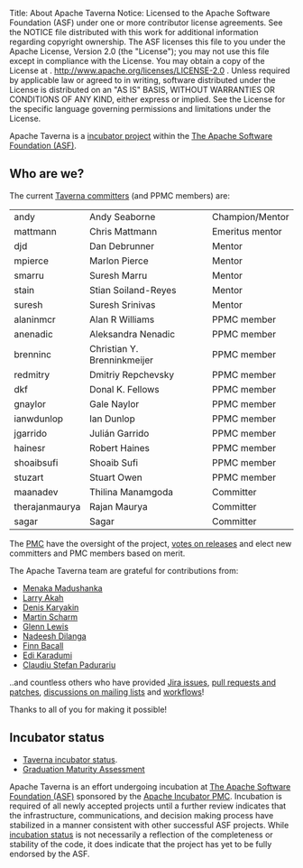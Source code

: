 Title: About Apache Taverna
Notice:    Licensed to the Apache Software Foundation (ASF) under one
           or more contributor license agreements.  See the NOTICE file
           distributed with this work for additional information
           regarding copyright ownership.  The ASF licenses this file
           to you under the Apache License, Version 2.0 (the
           "License"); you may not use this file except in compliance
           with the License.  You may obtain a copy of the License at
           .
             http://www.apache.org/licenses/LICENSE-2.0
           .
           Unless required by applicable law or agreed to in writing,
           software distributed under the License is distributed on an
           "AS IS" BASIS, WITHOUT WARRANTIES OR CONDITIONS OF ANY
           KIND, either express or implied.  See the License for the
           specific language governing permissions and limitations
           under the License.

Apache Taverna is a [incubator project](http://incubator.apache.org/) within the
[The Apache Software Foundation (ASF)](http://www.apache.org/).



## Who are we?

The current [Taverna committers](http://people.apache.org/phonebook.html?podling=taverna) (and
PPMC members) are:

</style>
<table class="table table-striped">
<thead>
</thead>
<tbody>
  <tr><td>andy</td><td>Andy Seaborne</td> <td>Champion/Mentor</td></tr>
  <tr><td>mattmann</td><td>Chris Mattmann</td> <td>Emeritus mentor</td></tr>
  <tr><td>djd</td><td>Dan Debrunner</td> <td>Mentor</td></tr>
  <tr><td>mpierce</td><td>Marlon Pierce</td> <td>Mentor</td></tr>
  <tr><td>smarru</td><td>Suresh Marru</td> <td>Mentor</td></tr>
  <tr><td>stain</td><td>Stian Soiland-Reyes</td> <td>Mentor</td></tr>
  <tr><td>suresh</td><td>Suresh Srinivas</td> <td>Mentor</td></tr>
  <tr><td>alaninmcr</td><td>Alan R Williams</td> <td>PPMC member</td></tr>
	<tr><td>anenadic</td><td>Aleksandra Nenadic</td> <td>PPMC member</td></tr>
	<tr><td>brenninc</td><td>Christian Y. Brenninkmeijer</td> <td>PPMC member</td></tr>
	<tr><td>redmitry</td><td>Dmitriy Repchevsky</td> <td>PPMC member</td></tr>
	<tr><td>dkf</td><td>Donal K. Fellows</td> <td>PPMC member</td></tr>
  <tr><td>gnaylor</td><td>Gale Naylor</td> <td>PPMC member</td></tr>
	<tr><td>ianwdunlop</td><td>Ian Dunlop</td> <td>PPMC member</td></tr>
	<tr><td>jgarrido</td><td>Julián Garrido</td> <td>PPMC member</td></tr>
	<tr><td>hainesr</td><td>Robert Haines</td> <td>PPMC member</td></tr>
	<tr><td>shoaibsufi</td><td>Shoaib Sufi</td> <td>PPMC member</td></tr>
	<tr><td>stuzart</td><td>Stuart Owen</td> <td>PPMC member</td></tr>
  <tr><td>maanadev</td><td>Thilina Manamgoda</td> <td>Committer</td></tr>
  <tr><td>therajanmaurya</td><td>Rajan Maurya</td> <td>Committer</td></tr>
  <tr><td>sagar</td><td>Sagar</td> <td>Committer</td></tr>
</tbody>
</table>

The [PMC](https://www.apache.org/dev/pmc.html) have the oversight of the
project, [votes on releases](https://www.apache.org/foundation/voting.html)
and elect new committers and PMC members based on merit.

The Apache Taverna team are grateful for contributions from:

* [Menaka Madushanka](https://github.com/menaka121)
* [Larry Akah](https://github.com/larrytech7)
* [Denis Karyakin](https://github.com/Samhane)
* [Martin Scharm](http://orcid.org/0000-0003-4519-7030)
* [Glenn Lewis](https://github.com/gmlewis)
* [Nadeesh Dilanga](https://github.com/NadeeshDilanga)
* [Finn Bacall](https://github.com/fbacall)
* [Edi Karadumi](https://github.com/edikaradumi)
* [Claudiu Stefan Padurariu](https://github.com/PCStefan)

..and countless others who have provided
[Jira issues](/community/issue-tracker),
[pull requests and patches](/download/code/#contribute-to-apache-taverna),
[discussions on mailing lists](/community/lists) and
[workflows](http://www.myexperiment.org/workflows)!

<p class="lead">Thanks to all of you for making it possible!</p>




## Incubator status

* [Taverna incubator status](http://incubator.apache.org/projects/taverna.html).
* [Graduation Maturity Assessment](https://cwiki.apache.org/confluence/display/TAVERNADEV/2016-03+Taverna+Graduation+Maturity+Assessment)

Apache Taverna is an effort undergoing incubation at
[The Apache Software Foundation (ASF)](http://apache.org/)
sponsored by the [Apache Incubator PMC](http://incubator.apache.org/).
Incubation is required of all newly accepted projects until a further review
indicates that the infrastructure, communications, and decision making process
have stabilized in a manner consistent with other successful ASF projects.
While [incubation status](http://incubator.apache.org/projects/taverna.html)
is not necessarily a reflection of the completeness or
stability of the code, it does indicate that the project has yet to be fully
endorsed by the ASF.

